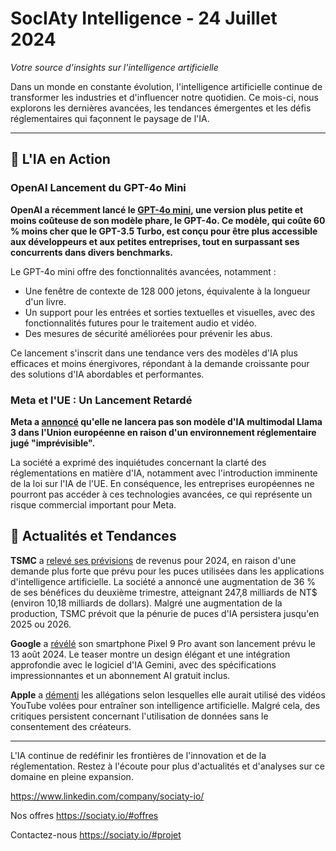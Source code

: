 # **SocIAty Intelligence - 24 Juillet 2024**

_Votre source d'insights sur l'intelligence artificielle_

Dans un monde en constante évolution, l'intelligence artificielle continue de transformer les industries et d'influencer notre quotidien. Ce mois-ci, nous explorons les dernières avancées, les tendances émergentes et les défis réglementaires qui façonnent le paysage de l'IA.

---

## 🚀 L'IA en Action

### OpenAI Lancement du GPT-4o Mini

**OpenAI a récemment lancé le [GPT-4o mini](https://lien_vers_la_source_officielle), une version plus petite et moins coûteuse de son modèle phare, le GPT-4o. Ce modèle, qui coûte 60 % moins cher que le GPT-3.5 Turbo, est conçu pour être plus accessible aux développeurs et aux petites entreprises, tout en surpassant ses concurrents dans divers benchmarks.**

Le GPT-4o mini offre des fonctionnalités avancées, notamment :

- Une fenêtre de contexte de 128 000 jetons, équivalente à la longueur d'un livre.
- Un support pour les entrées et sorties textuelles et visuelles, avec des fonctionnalités futures pour le traitement audio et vidéo.
- Des mesures de sécurité améliorées pour prévenir les abus.

Ce lancement s'inscrit dans une tendance vers des modèles d'IA plus efficaces et moins énergivores, répondant à la demande croissante pour des solutions d'IA abordables et performantes.

### Meta et l'UE : Un Lancement Retardé

**Meta a [annoncé](https://lien_vers_la_source_officielle2) qu'elle ne lancera pas son modèle d'IA multimodal Llama 3 dans l'Union européenne en raison d'un environnement réglementaire jugé "imprévisible".**

La société a exprimé des inquiétudes concernant la clarté des réglementations en matière d'IA, notamment avec l'introduction imminente de la loi sur l'IA de l'UE. En conséquence, les entreprises européennes ne pourront pas accéder à ces technologies avancées, ce qui représente un risque commercial important pour Meta.

## 📰 Actualités et Tendances

**TSMC** a [relevé ses prévisions](https://lien_vers_la_source_officielle) de revenus pour 2024, en raison d'une demande plus forte que prévu pour les puces utilisées dans les applications d'intelligence artificielle. La société a annoncé une augmentation de 36 % de ses bénéfices du deuxième trimestre, atteignant 247,8 milliards de NT$ (environ 10,18 milliards de dollars). Malgré une augmentation de la production, TSMC prévoit que la pénurie de puces d'IA persistera jusqu'en 2025 ou 2026.

**Google** a [révélé](https://lien_vers_la_source_officielle) son smartphone Pixel 9 Pro avant son lancement prévu le 13 août 2024. Le teaser montre un design élégant et une intégration approfondie avec le logiciel d'IA Gemini, avec des spécifications impressionnantes et un abonnement AI gratuit inclus.

**Apple** a [démenti](https://lien_vers_la_source_officielle) les allégations selon lesquelles elle aurait utilisé des vidéos YouTube volées pour entraîner son intelligence artificielle. Malgré cela, des critiques persistent concernant l'utilisation de données sans le consentement des créateurs.

---

L'IA continue de redéfinir les frontières de l'innovation et de la réglementation. Restez à l'écoute pour plus d'actualités et d'analyses sur ce domaine en pleine expansion.

https://www.linkedin.com/company/sociaty-io/

Nos offres https://sociaty.io/#offres

Contactez-nous https://sociaty.io/#projet
